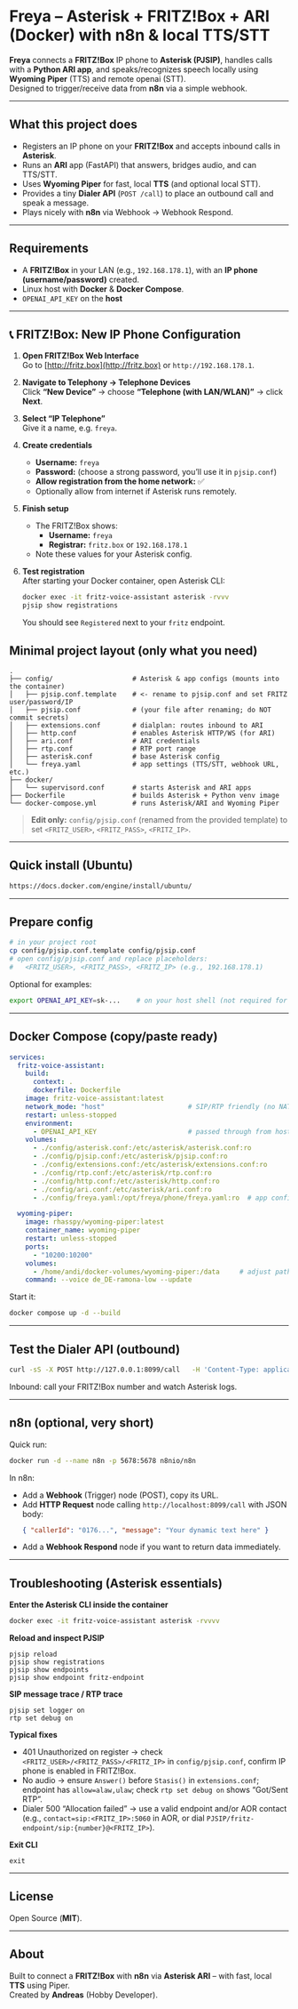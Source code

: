 # Freya – Asterisk + FRITZ!Box + ARI (Docker) with n8n & local TTS/STT

**Freya** connects a **FRITZ!Box** IP phone to **Asterisk (PJSIP)**, handles calls with a **Python ARI app**, and speaks/recognizes speech locally using **Wyoming Piper** (TTS) and remote openai (STT).  
Designed to trigger/receive data from **n8n** via a simple webhook.

---

## What this project does

- Registers an IP phone on your **FRITZ!Box** and accepts inbound calls in **Asterisk**.
- Runs an **ARI** app (FastAPI) that answers, bridges audio, and can TTS/STT.
- Uses **Wyoming Piper** for fast, local **TTS** (and optional local STT).
- Provides a tiny **Dialer API** (`POST /call`) to place an outbound call and speak a message.
- Plays nicely with **n8n** via Webhook → Webhook Respond.

---

## Requirements

- A **FRITZ!Box** in your LAN (e.g., `192.168.178.1`), with an **IP phone (username/password)** created.
- Linux host with **Docker** & **Docker Compose**.
- `OPENAI_API_KEY` on the **host** 

---

## 📞 FRITZ!Box: New IP Phone Configuration

1. **Open FRITZ!Box Web Interface**  
   Go to [http://fritz.box](http://fritz.box) or `http://192.168.178.1`.

2. **Navigate to Telephony → Telephone Devices**  
   Click **“New Device”** → choose **“Telephone (with LAN/WLAN)”** → click **Next**.

3. **Select “IP Telephone”**  
   Give it a name, e.g. `freya`.

4. **Create credentials**  
   - **Username:** `freya`  
   - **Password:** (choose a strong password, you’ll use it in `pjsip.conf`)  
   - **Allow registration from the home network:** ✅  
   - Optionally allow from internet if Asterisk runs remotely.

5. **Finish setup**  
   - The FRITZ!Box shows:  
     - **Username:** `freya`  
     - **Registrar:** `fritz.box` or `192.168.178.1`  
   - Note these values for your Asterisk config.

6. **Test registration**  
   After starting your Docker container, open Asterisk CLI:
   ```bash
   docker exec -it fritz-voice-assistant asterisk -rvvv
   pjsip show registrations
   ```
   You should see `Registered` next to your `fritz` endpoint.


## Minimal project layout (only what you need)

```
.
├── config/                    # Asterisk & app configs (mounts into the container)
│   ├── pjsip.conf.template    # <- rename to pjsip.conf and set FRITZ user/password/IP
│   ├── pjsip.conf             # (your file after renaming; do NOT commit secrets)
│   ├── extensions.conf        # dialplan: routes inbound to ARI
│   ├── http.conf              # enables Asterisk HTTP/WS (for ARI)
│   ├── ari.conf               # ARI credentials
│   ├── rtp.conf               # RTP port range
│   ├── asterisk.conf          # base Asterisk config
│   └── freya.yaml             # app settings (TTS/STT, webhook URL, etc.)
├── docker/                    
│   └── supervisord.conf       # starts Asterisk and ARI apps
├── Dockerfile                 # builds Asterisk + Python venv image
└── docker-compose.yml         # runs Asterisk/ARI and Wyoming Piper
```

> **Edit only:** `config/pjsip.conf` (renamed from the provided template) to set `<FRITZ_USER>`, `<FRITZ_PASS>`, `<FRITZ_IP>`.

---

## Quick install (Ubuntu)

```bash
https://docs.docker.com/engine/install/ubuntu/
```

---

## Prepare config

```bash
# in your project root
cp config/pjsip.conf.template config/pjsip.conf
# open config/pjsip.conf and replace placeholders:
#   <FRITZ_USER>, <FRITZ_PASS>, <FRITZ_IP> (e.g., 192.168.178.1)
```

Optional for examples:
```bash
export OPENAI_API_KEY=sk-...    # on your host shell (not required for core call handling)
```

---

## Docker Compose (copy/paste ready)

```yaml
services:
  fritz-voice-assistant:
    build:
      context: .
      dockerfile: Dockerfile
    image: fritz-voice-assistant:latest
    network_mode: "host"                     # SIP/RTP friendly (no NAT hassle)
    restart: unless-stopped
    environment:
      - OPENAI_API_KEY                       # passed through from host if set
    volumes:
      - ./config/asterisk.conf:/etc/asterisk/asterisk.conf:ro
      - ./config/pjsip.conf:/etc/asterisk/pjsip.conf:ro
      - ./config/extensions.conf:/etc/asterisk/extensions.conf:ro
      - ./config/rtp.conf:/etc/asterisk/rtp.conf:ro
      - ./config/http.conf:/etc/asterisk/http.conf:ro
      - ./config/ari.conf:/etc/asterisk/ari.conf:ro
      - ./config/freya.yaml:/opt/freya/phone/freya.yaml:ro  # app config

  wyoming-piper:
    image: rhasspy/wyoming-piper:latest
    container_name: wyoming-piper
    restart: unless-stopped
    ports:
      - "10200:10200"
    volumes:
      - /home/andi/docker-volumes/wyoming-piper:/data     # adjust path if needed
    command: --voice de_DE-ramona-low --update
```

Start it:
```bash
docker compose up -d --build
```

---

## Test the Dialer API (outbound)

```bash
curl -sS -X POST http://127.0.0.1:8099/call   -H 'Content-Type: application/json'   -d '{"callerId":"<TARGET_NUMBER>","message":"Hello from Freya! This is a test."}'
```

Inbound: call your FRITZ!Box number and watch Asterisk logs.

---

## n8n (optional, very short)

Quick run:
```bash
docker run -d --name n8n -p 5678:5678 n8nio/n8n
```

In n8n:
- Add a **Webhook** (Trigger) node (POST), copy its URL.
- Add **HTTP Request** node calling `http://localhost:8099/call` with JSON body:
  ```json
  { "callerId": "0176...", "message": "Your dynamic text here" }
  ```
- Add a **Webhook Respond** node if you want to return data immediately.

---

## Troubleshooting (Asterisk essentials)

**Enter the Asterisk CLI inside the container**
```bash
docker exec -it fritz-voice-assistant asterisk -rvvvv
```

**Reload and inspect PJSIP**
```asterisk
pjsip reload
pjsip show registrations
pjsip show endpoints
pjsip show endpoint fritz-endpoint
```

**SIP message trace / RTP trace**
```asterisk
pjsip set logger on
rtp set debug on
```

**Typical fixes**
- 401 Unauthorized on register → check `<FRITZ_USER>/<FRITZ_PASS>/<FRITZ_IP>` in `config/pjsip.conf`, confirm IP phone is enabled in FRITZ!Box.
- No audio → ensure `Answer()` before `Stasis()` in `extensions.conf`; endpoint has `allow=alaw,ulaw`; check `rtp set debug on` shows “Got/Sent RTP”.
- Dialer 500 “Allocation failed” → use a valid endpoint and/or AOR contact (e.g., `contact=sip:<FRITZ_IP>:5060` in AOR, or dial `PJSIP/fritz-endpoint/sip:{number}@<FRITZ_IP>`).

**Exit CLI**
```asterisk
exit
```

---

## License

Open Source (**MIT**). 

---

## About

Built to connect a **FRITZ!Box** with **n8n** via **Asterisk ARI** – with fast, local **TTS** using Piper.  
Created by **Andreas** (Hobby Developer).